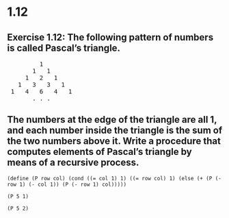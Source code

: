 # 1.12

## Exercise 1.12: The following pattern of numbers is called Pascal’s triangle.

<pre>
         1
       1   1
     1   2   1
   1   3   3   1
 1   4   6   4   1
       . . .
</pre>

## The numbers at the edge of the triangle are all 1, and each number inside the triangle is the sum of the two numbers above it. Write a procedure that computes elements of Pascal’s triangle by means of a recursive process.

```eval-scheme
(define (P row col) (cond ((= col 1) 1) ((= row col) 1) (else (+ (P (- row 1) (- col 1)) (P (- row 1) col)))))
```

```eval-scheme
(P 5 1)
```

```eval-scheme
(P 5 2)
```